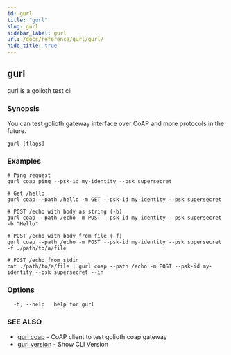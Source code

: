 ```yaml
---
id: gurl
title: "gurl"
slug: gurl
sidebar_label: gurl
url: /docs/reference/gurl/gurl/
hide_title: true
---
```

## gurl

gurl is a golioth test cli

### Synopsis

You can test golioth gateway interface over CoAP and more protocols in the future.

```
gurl [flags]
```

### Examples

```
# Ping request
gurl coap ping --psk-id my-identity --psk supersecret

# Get /hello
gurl coap --path /hello -m GET --psk-id my-identity --psk supersecret

# POST /echo with body as string (-b)
gurl coap --path /echo -m POST --psk-id my-identity --psk supersecret -b "Hello"

# POST /echo with body from file (-f)
gurl coap --path /echo -m POST --psk-id my-identity --psk supersecret -f ./path/to/a/file

# POST /echo from stdin
cat ./path/to/a/file | gurl coap --path /echo -m POST --psk-id my-identity --psk supersecret --in
```

### Options

```
  -h, --help   help for gurl
```

### SEE ALSO

* [gurl coap](/docs/reference/gurl/gurl_coap/)	 - CoAP client to test golioth coap gateway
* [gurl version](/docs/reference/gurl/gurl_version/)	 - Show CLI Version


